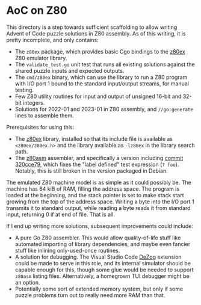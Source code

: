 # AoC on Z80

This directory is a step towards sufficient scaffolding to allow writing Advent
of Code puzzle solutions in Z80 assembly. As of this writing, it is pretty
incomplete, and only contains:

- The `z80ex` package, which provides basic Cgo bindings to the
  [z80ex](https://sourceforge.net/projects/z80ex/) Z80 emulator library.
- The `validate_test.go` unit test that runs all existing solutions against the
  shared puzzle inputs and expected outputs.
- The `cmd/z80ex` binary, which can use the library to run a Z80 program with
  I/O port 1 bound to the standard input/output streams, for manual testing.
- Few Z80 utility routines for input and output of unsigned 16-bit and 32-bit
  integers.
- Solutions for 2022-01 and 2023-01 in Z80 assembly, and `//go:generate` lines
  to assemble them.

Prerequisites for using this:

- The [z80ex](https://sourceforge.net/projects/z80ex/) library, installed so
  that its include file is available as `<z80ex/z80ex.h>` and the library
  available as `-lz80ex` in the library search path.
- The [z80asm](https://git.savannah.nongnu.org/cgit/z80asm.git) assembler, and
  specifically a version including
  [commit 320cce79](https://git.savannah.nongnu.org/cgit/z80asm.git/commit/?id=320cce79f8ec862fc5d750d05519113d741871b2),
  which fixes the "label defined" test expression (`? foo`). Notably, this is
  still broken in the version packaged in Debian.

The emulated Z80 machine model is as simple as it could possibly be. The machine
has 64 kiB of RAM, filling the address space. The program is loaded at the
beginning, and the stack pointer is set to make stack start growing from the top
of the address space. Writing a byte into the I/O port 1 transmits it to
standard output, while reading a byte reads it from standard input, returning 0
if at end of file. That is all.

If I end up writing more solutions, subsequent improvements could include:

- A pure Go Z80 assembler. This would allow quality-of-life stuff like automated
  importing of library dependencies, and maybe even fancier stuff like inlining
  only-used-once routines.
- A solution for debugging. The Visual Studio Code
  [DeZog](https://github.com/maziac/DeZog) extension could be made to serve in
  this role, and its internal simulator should be capable enough for this,
  though some glue would be needed to support `z80asm` listing files.
  Alternatively, a homegrown TUI debugger might be an option.
- Potentially some sort of extended memory system, but only if some puzzle
  problems turn out to really need more RAM than that.
